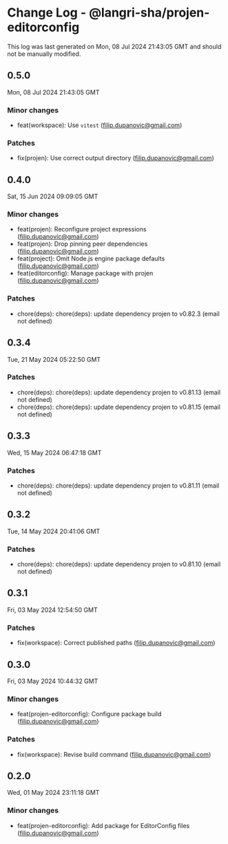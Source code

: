 # Change Log - @langri-sha/projen-editorconfig

This log was last generated on Mon, 08 Jul 2024 21:43:05 GMT and should not be manually modified.

<!-- Start content -->

## 0.5.0

Mon, 08 Jul 2024 21:43:05 GMT

### Minor changes

- feat(workspace): Use `vitest` (filip.dupanovic@gmail.com)

### Patches

- fix(projen): Use correct output directory (filip.dupanovic@gmail.com)

## 0.4.0

Sat, 15 Jun 2024 09:09:05 GMT

### Minor changes

- feat(projen): Reconfigure project expressions (filip.dupanovic@gmail.com)
- feat(projen): Drop pinning peer dependencies (filip.dupanovic@gmail.com)
- feat(project): Omit Node.js engine package defaults (filip.dupanovic@gmail.com)
- feat(editorconfig): Manage package with projen (filip.dupanovic@gmail.com)

### Patches

- chore(deps): chore(deps): update dependency projen to v0.82.3 (email not defined)

## 0.3.4

Tue, 21 May 2024 05:22:50 GMT

### Patches

- chore(deps): chore(deps): update dependency projen to v0.81.13 (email not defined)
- chore(deps): chore(deps): update dependency projen to v0.81.15 (email not defined)

## 0.3.3

Wed, 15 May 2024 06:47:18 GMT

### Patches

- chore(deps): chore(deps): update dependency projen to v0.81.11 (email not defined)

## 0.3.2

Tue, 14 May 2024 20:41:06 GMT

### Patches

- chore(deps): chore(deps): update dependency projen to v0.81.10 (email not defined)

## 0.3.1

Fri, 03 May 2024 12:54:50 GMT

### Patches

- fix(workspace): Correct published paths (filip.dupanovic@gmail.com)

## 0.3.0

Fri, 03 May 2024 10:44:32 GMT

### Minor changes

- feat(projen-editorconfig): Configure package build (filip.dupanovic@gmail.com)

### Patches

- fix(workspace): Revise build command (filip.dupanovic@gmail.com)

## 0.2.0

Wed, 01 May 2024 23:11:18 GMT

### Minor changes

- feat(projen-editorconfig): Add package for EditorConfig files (filip.dupanovic@gmail.com)
